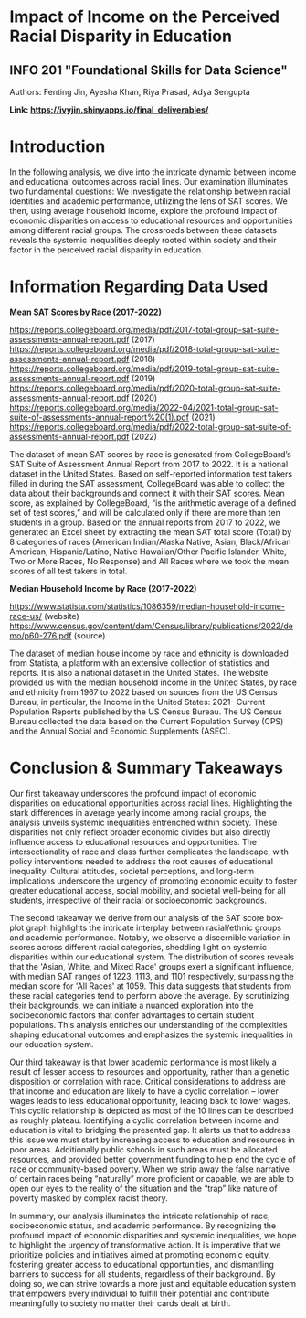 # Impact of Income on the Perceived Racial Disparity in Education
## INFO 201 "Foundational Skills for Data Science"

Authors: Fenting Jin, Ayesha Khan, Riya Prasad, Adya Sengupta

**Link: https://ivyjin.shinyapps.io/final_deliverables/**

# Introduction
In the following analysis, we dive into the intricate dynamic between income and educational outcomes across racial lines. Our examination illuminates two fundamental questions: We investigate the relationship between racial identities and academic performance, utilizing the lens of SAT scores. We then, using average household income, explore the profound impact of economic disparities on access to educational resources and opportunities among different racial groups. The crossroads between these datasets reveals the systemic inequalities deeply rooted within society and their factor in the perceived racial disparity in education.

# Information Regarding Data Used

**Mean SAT Scores by Race (2017-2022)**

https://reports.collegeboard.org/media/pdf/2017-total-group-sat-suite-assessments-annual-report.pdf (2017)
https://reports.collegeboard.org/media/pdf/2018-total-group-sat-suite-assessments-annual-report.pdf (2018)
https://reports.collegeboard.org/media/pdf/2019-total-group-sat-suite-assessments-annual-report.pdf (2019)
https://reports.collegeboard.org/media/pdf/2020-total-group-sat-suite-assessments-annual-report.pdf (2020)
https://reports.collegeboard.org/media/2022-04/2021-total-group-sat-suite-of-assessments-annual-report%20(1).pdf (2021)
https://reports.collegeboard.org/media/pdf/2022-total-group-sat-suite-of-assessments-annual-report.pdf (2022)

The dataset of mean SAT scores by race is generated from CollegeBoard’s SAT Suite of Assessment Annual Report from 2017 to 2022. It is a national dataset in the United States. Based on self-reported information test takers filled in during the SAT assessment, CollegeBoard was able to collect the data about their backgrounds and connect it with their SAT scores. Mean score, as explained by CollegeBoard, “is the arithmetic average of a defined set of test scores,” and will be calculated only if there are more than ten students in a group. Based on the annual reports from 2017 to 2022, we generated an Excel sheet by extracting the mean SAT total score (Total) by 8 categories of races (American Indian/Alaska Native, Asian, Black/African American, Hispanic/Latino, Native Hawaiian/Other Pacific Islander, White, Two or More Races, No Response) and All Races where we took the mean scores of all test takers in total.

**Median Household Income by Race (2017-2022)**

https://www.statista.com/statistics/1086359/median-household-income-race-us/ (website)
https://www.census.gov/content/dam/Census/library/publications/2022/demo/p60-276.pdf (source)

The dataset of median house income by race and ethnicity is downloaded from Statista, a platform with an extensive collection of statistics and reports. It is also a national dataset in the United States. The website provided us with the median household income in the United States, by race and ethnicity from 1967 to 2022 based on sources from the US Census Bureau, in particular, the Income in the United States: 2021- Current Population Reports published by the US Census Bureau. The US Census Bureau collected the data based on the Current Population Survey (CPS) and the Annual Social and Economic Supplements (ASEC).


# Conclusion & Summary Takeaways
Our first takeaway underscores the profound impact of economic disparities on educational opportunities across racial lines. Highlighting the stark differences in average yearly income among racial groups, the analysis unveils systemic inequalities entrenched within society. These disparities not only reflect broader economic divides but also directly influence access to educational resources and opportunities. The intersectionality of race and class further complicates the landscape, with policy interventions needed to address the root causes of educational inequality. Cultural attitudes, societal perceptions, and long-term implications underscore the urgency of promoting economic equity to foster greater educational access, social mobility, and societal well-being for all students, irrespective of their racial or socioeconomic backgrounds.

The second takeaway we derive from our analysis of the SAT score box-plot graph highlights the intricate interplay between racial/ethnic groups and academic performance. Notably, we observe a discernible variation in scores across different racial categories, shedding light on systemic disparities within our educational system. The distribution of scores reveals that the 'Asian, White, and Mixed Race' groups exert a significant influence, with median SAT ranges of 1223, 1113, and 1101 respectively, surpassing the median score for 'All Races' at 1059. This data suggests that students from these racial categories tend to perform above the average. By scrutinizing their backgrounds, we can initiate a nuanced exploration into the socioeconomic factors that confer advantages to certain student populations. This analysis enriches our understanding of the complexities shaping educational outcomes and emphasizes the systemic inequalities in our education system.

Our third takeaway is that lower academic performance is most likely a result of lesser access to resources and opportunity, rather than a genetic disposition or correlation with race. Critical considerations to address are that income and education are likely to have a cyclic correlation – lower wages leads to less educational opportunity, leading back to lower wages. This cyclic relationship is depicted as most of the 10 lines can be described as roughly plateau. Identifying a cyclic correlation between income and education is vital to bridging the presented gap. It alerts us that to address this issue we must start by increasing access to education and resources in poor areas. Additionally public schools in such areas must be allocated resources, and provided better government funding to help end the cycle of race or community-based poverty. When we strip away the false narrative of certain races being “naturally” more proficient or capable, we are able to open our eyes to the reality of the situation and the “trap” like nature of poverty masked by complex racist theory.

In summary, our analysis illuminates the intricate relationship of race, socioeconomic status, and academic performance. By recognizing the profound impact of economic disparities and systemic inequalities, we hope to highlight the urgency of transformative action. It is imperative that we prioritize policies and initiatives aimed at promoting economic equity, fostering greater access to educational opportunities, and dismantling barriers to success for all students, regardless of their background. By doing so, we can strive towards a more just and equitable education system that empowers every individual to fulfill their potential and contribute meaningfully to society no matter their cards dealt at birth.
